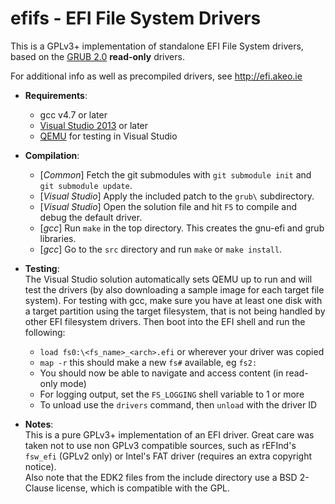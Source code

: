 efifs - EFI File System Drivers
===============================

This is a GPLv3+ implementation of standalone EFI File System drivers, based on the
[GRUB 2.0](http://www.gnu.org/software/grub/) __read-only__ drivers.

For additional info as well as precompiled drivers, see http://efi.akeo.ie

* __Requirements__:
  * gcc v4.7 or later
  * [Visual Studio 2013](http://www.visualstudio.com/products/visual-studio-community-vs) or later
  * [QEMU](http://www.qemu.org) for testing in Visual Studio

* __Compilation__:
  * [_Common_] Fetch the git submodules with `git submodule init` and `git submodule update`.
  * [_Visual Studio_] Apply the included patch to the `grub\` subdirectory.
  * [_Visual Studio_] Open the solution file and hit `F5` to compile and debug the default driver.
  * [_gcc_] Run `make` in the top directory. This creates the gnu-efi and grub libraries.
  * [_gcc_] Go to the `src` directory and run `make` or `make install`.

* __Testing__:  
  The Visual Studio solution automatically sets QEMU up to run and will test the drivers
  (by also downloading a sample image for each target file system).
  For testing with gcc, make sure you have at least one disk with a target partition using
  the target filesystem, that is not being handled by other EFI filesystem drivers.
  Then boot into the EFI shell and run the following:
  * `load fs0:\<fs_name>_<arch>.efi` or wherever your driver was copied
  * `map -r` this should make a new `fs#` available, eg `fs2:`
  * You should now be able to navigate and access content (in read-only mode)
  * For logging output, set the `FS_LOGGING` shell variable to 1 or more
  * To unload use the `drivers` command, then `unload` with the driver ID

* __Notes__:  
  This is a pure GPLv3+ implementation of an EFI driver. Great care was taken
  not to use non GPLv3 compatible sources, such as rEFInd's `fsw_efi` (GPLv2 only)
  or Intel's FAT driver (requires an extra copyright notice).  
  Also note that the EDK2 files from the include directory use a BSD 2-Clause
  license, which is compatible with the GPL.
